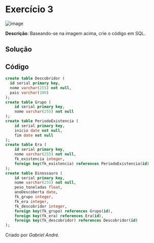 # Exercício 3

![image](https://github.com/gabrielandre-math/AcademiaJava/assets/60861872/0e04a96f-7d3d-4294-8ebf-a9830e91bf05)

**Descrição**: Baseando-se na imagem acima, crie o código em SQL.

## Solução
## Código
~~~sql
create table Descobridor (
  id serial primary key,
  nome varchar(255) not null,
  pais varchar(100)
);
create table Grupo (
    id serial primary key,
    nome varchar(255) not null
);
create table PeriodoExistencia (
    id serial primary key,
    inicio date not null,
    fim date not null
);
create table Era (
    id serial primary key,
    nome varchar(255) not null,
    fk_existencia integer,
    foreign key(fk_existencia) references PeriodoExistencia(id)
);
create table Dinossauro (
    id serial primary key,
    nome varchar(255) not null,
    peso_toneladas float,
    anoDescoberta date,
    fk_grupo integer,
    fk_era integer,
    fk_descobridor integer,
    foreign key(fk_grupo) references Grupo(id),
    foreign key(fk_era) references Era(id),
    foreign key(fk_descobridor) references Descobridor(id)
);
~~~

Criado por _Gabriel André._
